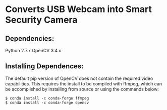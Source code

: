 # Converts USB Webcam into Smart Security Camera

## Dependencies:
Python 2.7.x
OpenCV 3.4.x

## Installing Dependences:
The default pip version of OpenCV does not contain the required video capabilities.
This requires the install to be compiled with ffmpeg, which can be accomplished by installing from source or using the commands below:  
```
$ conda install -c conda-forge ffmpeg
$ conda install -c conda-forge opencv
```
